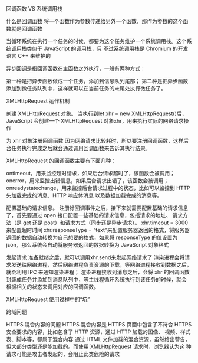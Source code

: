 回调函数 VS 系统调用栈

什么是回调函数
将一个函数作为参数传递给另外一个函数，那作为参数的这个函数就是回调函数

当循环系统在执行一个任务的时候，都要为这个任务维护一个系统调用栈。这个系统调用栈类似于 JavaScript 的调用栈，只
不过系统调用栈是 Chromium 的开发语言 C++ 来维护的

异步回调是指回调函数在主函数之外执行，一般有两种方式：

第一种是把异步函数做成一个任务，添加到信息队列尾部；
第二种是把异步函数添加到微任务队列中，这样就可以在当前任务的末尾处执行微任务了。

XMLHttpRequest 运作机制

创建 XMLHttpRequest 对象。
当执行到let xhr = new XMLHttpRequest()后，JavaScript 会创建一个 XMLHttpRequest 对象xhr，用来执行实际的网络请求操作

为 xhr 对象注册回调函数
因为网络请求比较耗时，所以要注册回调函数，这样后台任务执行完成之后就会通过调用回调函数来告诉其执行结果。

XMLHttpRequest 的回调函数主要有下面几种：

ontimeout，用来监控超时请求，如果后台请求超时了，该函数会被调用；
onerror，用来监控出错信息，如果后台请求出错了，该函数会被调用；
onreadystatechange，用来监控后台请求过程中的状态，比如可以监控到 HTTP 头加载完成的消息、HTTP 响应体消息
以及数据加载完成的消息等。

配置基础的请求信息。
注册好回调事件之后，接下来就需要配置基础的请求信息了，首先要通过 open 接口配置一些基础的请求信息，包括请求的地址、
请求方法（是 get 还是 post）和请求方式（同步还是异步请求）。
xhr.timeout = 3000来配置超时时间
xhr.responseType = "text"来配置服务器返回的格式，将服务器返回的数据自动转换为自己想要的格式，如果将 responseType 
的值设置为 json，那么系统会自动将服务器返回的数据转换为 JavaScript 对象格式

发起请求
准备就绪之后，就可以调用xhr.send来发起网络请求了
渲染进程会将请求发送给网络进程，然后网络进程负责资源的下载，等网络进程接收到数据之后，就会利用 IPC 来通知渲染进程；
渲染进程接收到消息之后，会将 xhr 的回调函数封装成任务并添加到消息队列中，等主线程循环系统执行到该任务的时候，就会
根据相关的状态来调用对应的回调函数。

XMLHttpRequest 使用过程中的“坑”

跨域问题

HTTPS 混合内容的问题
HTTPS 混合内容是 HTTPS 页面中包含了不符合 HTTPS 安全要求的内容，比如包含了 HTTP 资源，通过 HTTP 加载的图像、
视频、样式表、脚本等，都属于混合内容
通过 HTML 文件加载的混合资源，虽然给出警告，但大部分类型还是能加载的。而使用 XMLHttpRequest 请求时，浏览器认为这
种请求可能是攻击者发起的，会阻止此类危险的请求
